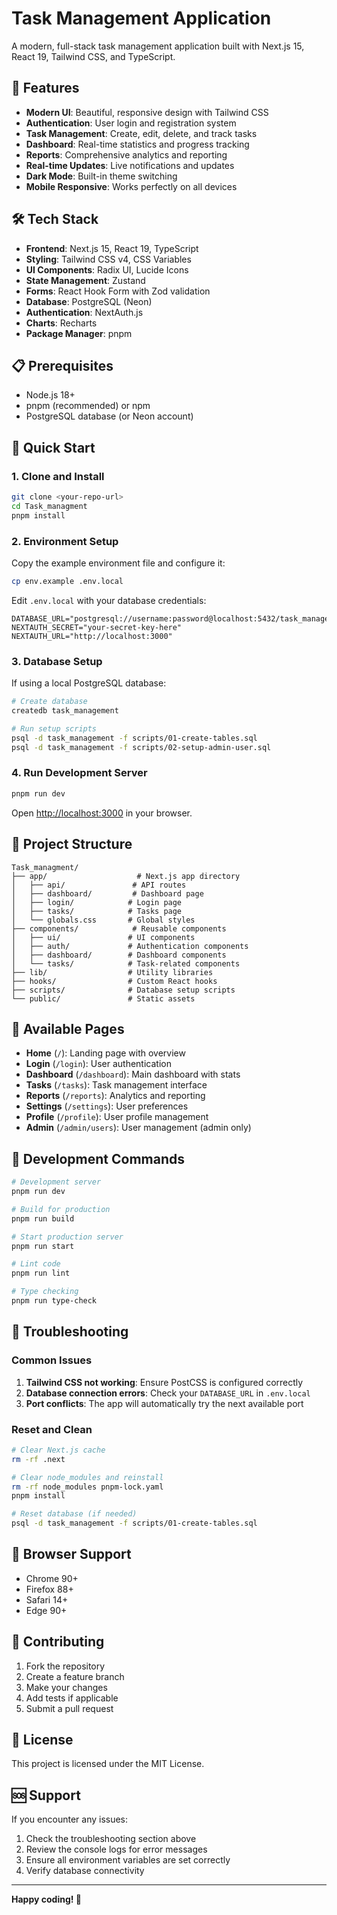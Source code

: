 # Task Management Application

A modern, full-stack task management application built with Next.js 15, React 19, Tailwind CSS, and TypeScript.

## 🚀 Features

- **Modern UI**: Beautiful, responsive design with Tailwind CSS
- **Authentication**: User login and registration system
- **Task Management**: Create, edit, delete, and track tasks
- **Dashboard**: Real-time statistics and progress tracking
- **Reports**: Comprehensive analytics and reporting
- **Real-time Updates**: Live notifications and updates
- **Dark Mode**: Built-in theme switching
- **Mobile Responsive**: Works perfectly on all devices

## 🛠️ Tech Stack

- **Frontend**: Next.js 15, React 19, TypeScript
- **Styling**: Tailwind CSS v4, CSS Variables
- **UI Components**: Radix UI, Lucide Icons
- **State Management**: Zustand
- **Forms**: React Hook Form with Zod validation
- **Database**: PostgreSQL (Neon)
- **Authentication**: NextAuth.js
- **Charts**: Recharts
- **Package Manager**: pnpm

## 📋 Prerequisites

- Node.js 18+ 
- pnpm (recommended) or npm
- PostgreSQL database (or Neon account)

## 🚀 Quick Start

### 1. Clone and Install

```bash
git clone <your-repo-url>
cd Task_managment
pnpm install
```

### 2. Environment Setup

Copy the example environment file and configure it:

```bash
cp env.example .env.local
```

Edit `.env.local` with your database credentials:

```env
DATABASE_URL="postgresql://username:password@localhost:5432/task_management"
NEXTAUTH_SECRET="your-secret-key-here"
NEXTAUTH_URL="http://localhost:3000"
```

### 3. Database Setup

If using a local PostgreSQL database:

```bash
# Create database
createdb task_management

# Run setup scripts
psql -d task_management -f scripts/01-create-tables.sql
psql -d task_management -f scripts/02-setup-admin-user.sql
```

### 4. Run Development Server

```bash
pnpm run dev
```

Open [http://localhost:3000](http://localhost:3000) in your browser.

## 📁 Project Structure

```
Task_managment/
├── app/                    # Next.js app directory
│   ├── api/               # API routes
│   ├── dashboard/         # Dashboard page
│   ├── login/            # Login page
│   ├── tasks/            # Tasks page
│   └── globals.css       # Global styles
├── components/            # Reusable components
│   ├── ui/               # UI components
│   ├── auth/             # Authentication components
│   ├── dashboard/        # Dashboard components
│   └── tasks/            # Task-related components
├── lib/                  # Utility libraries
├── hooks/                # Custom React hooks
├── scripts/              # Database setup scripts
└── public/               # Static assets
```

## 🎨 Available Pages

- **Home** (`/`): Landing page with overview
- **Login** (`/login`): User authentication
- **Dashboard** (`/dashboard`): Main dashboard with stats
- **Tasks** (`/tasks`): Task management interface
- **Reports** (`/reports`): Analytics and reporting
- **Settings** (`/settings`): User preferences
- **Profile** (`/profile`): User profile management
- **Admin** (`/admin/users`): User management (admin only)

## 🔧 Development Commands

```bash
# Development server
pnpm run dev

# Build for production
pnpm run build

# Start production server
pnpm run start

# Lint code
pnpm run lint

# Type checking
pnpm run type-check
```

## 🐛 Troubleshooting

### Common Issues

1. **Tailwind CSS not working**: Ensure PostCSS is configured correctly
2. **Database connection errors**: Check your `DATABASE_URL` in `.env.local`
3. **Port conflicts**: The app will automatically try the next available port

### Reset and Clean

```bash
# Clear Next.js cache
rm -rf .next

# Clear node_modules and reinstall
rm -rf node_modules pnpm-lock.yaml
pnpm install

# Reset database (if needed)
psql -d task_management -f scripts/01-create-tables.sql
```

## 📱 Browser Support

- Chrome 90+
- Firefox 88+
- Safari 14+
- Edge 90+

## 🤝 Contributing

1. Fork the repository
2. Create a feature branch
3. Make your changes
4. Add tests if applicable
5. Submit a pull request

## 📄 License

This project is licensed under the MIT License.

## 🆘 Support

If you encounter any issues:

1. Check the troubleshooting section above
2. Review the console logs for error messages
3. Ensure all environment variables are set correctly
4. Verify database connectivity

---

**Happy coding! 🎉** 